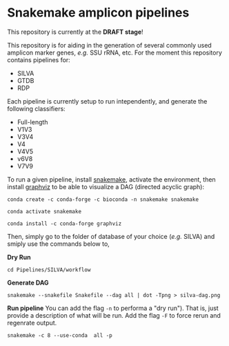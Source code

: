 # Snakemake amplicon pipelines

This repository is currently at the **DRAFT stage**!

This repository is for aiding in the generation of several commonly used amplicon marker genes, *e.g.* SSU rRNA, etc. For the moment this repository contains pipelines for:

- SILVA
- GTDB
- RDP

Each pipeline is currently setup to run intependently, and generate the following classifiers:

- Full-length
- V1V3
- V3V4
- V4
- V4V5
- v6V8
- V7V9

To run a given pipeline, install [snakemake](https://snakemake.readthedocs.io/), activate the environment, then install [graphviz](https://anaconda.org/anaconda/graphviz) to be able to visualize a DAG (directed acyclic graph):

```
conda create -c conda-forge -c bioconda -n snakemake snakemake

conda activate snakemake

conda install -c conda-forge graphviz
```

Then, simply go to the folder of database of your choice (*e.g.* SILVA) and smiply use the commands below to,

**Dry Run**

```
cd Pipelines/SILVA/workflow
```

**Generate DAG**

```
snakemake --snakefile Snakefile --dag all | dot -Tpng > silva-dag.png
```

**Run pipeline**
You can add the flag `-n` to performa a "dry run"). That is, just provide a description of what will be run. Add the flag `-F` to force rerun and regenrate output.

```
snakemake -c 8 --use-conda  all -p
```

